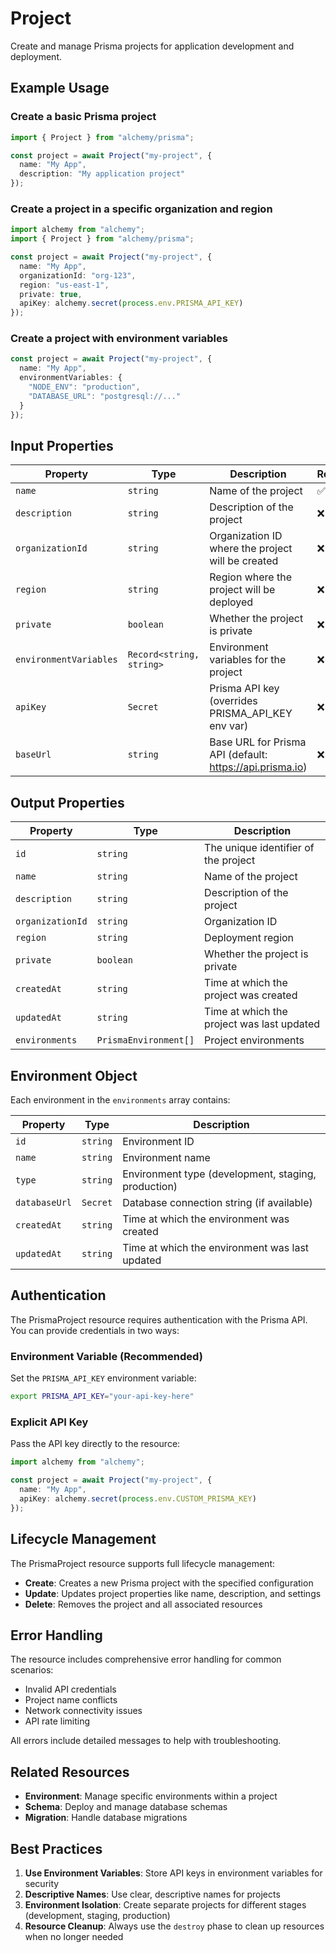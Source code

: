 # Project

Create and manage Prisma projects for application development and deployment.

## Example Usage

### Create a basic Prisma project

```ts
import { Project } from "alchemy/prisma";

const project = await Project("my-project", {
  name: "My App",
  description: "My application project"
});
```

### Create a project in a specific organization and region

```ts
import alchemy from "alchemy";
import { Project } from "alchemy/prisma";

const project = await Project("my-project", {
  name: "My App",
  organizationId: "org-123",
  region: "us-east-1",
  private: true,
  apiKey: alchemy.secret(process.env.PRISMA_API_KEY)
});
```

### Create a project with environment variables

```ts
const project = await Project("my-project", {
  name: "My App",
  environmentVariables: {
    "NODE_ENV": "production",
    "DATABASE_URL": "postgresql://..."
  }
});
```

## Input Properties

| Property | Type | Description | Required |
|----------|------|-------------|----------|
| `name` | `string` | Name of the project | ✅ |
| `description` | `string` | Description of the project | ❌ |
| `organizationId` | `string` | Organization ID where the project will be created | ❌ |
| `region` | `string` | Region where the project will be deployed | ❌ |
| `private` | `boolean` | Whether the project is private | ❌ |
| `environmentVariables` | `Record<string, string>` | Environment variables for the project | ❌ |
| `apiKey` | `Secret` | Prisma API key (overrides PRISMA_API_KEY env var) | ❌ |
| `baseUrl` | `string` | Base URL for Prisma API (default: https://api.prisma.io) | ❌ |

## Output Properties

| Property | Type | Description |
|----------|------|-------------|
| `id` | `string` | The unique identifier of the project |
| `name` | `string` | Name of the project |
| `description` | `string` | Description of the project |
| `organizationId` | `string` | Organization ID |
| `region` | `string` | Deployment region |
| `private` | `boolean` | Whether the project is private |
| `createdAt` | `string` | Time at which the project was created |
| `updatedAt` | `string` | Time at which the project was last updated |
| `environments` | `PrismaEnvironment[]` | Project environments |

## Environment Object

Each environment in the `environments` array contains:

| Property | Type | Description |
|----------|------|-------------|
| `id` | `string` | Environment ID |
| `name` | `string` | Environment name |
| `type` | `string` | Environment type (development, staging, production) |
| `databaseUrl` | `Secret` | Database connection string (if available) |
| `createdAt` | `string` | Time at which the environment was created |
| `updatedAt` | `string` | Time at which the environment was last updated |

## Authentication

The PrismaProject resource requires authentication with the Prisma API. You can provide credentials in two ways:

### Environment Variable (Recommended)

Set the `PRISMA_API_KEY` environment variable:

```bash
export PRISMA_API_KEY="your-api-key-here"
```

### Explicit API Key

Pass the API key directly to the resource:

```ts
import alchemy from "alchemy";

const project = await Project("my-project", {
  name: "My App",
  apiKey: alchemy.secret(process.env.CUSTOM_PRISMA_KEY)
});
```

## Lifecycle Management

The PrismaProject resource supports full lifecycle management:

- **Create**: Creates a new Prisma project with the specified configuration
- **Update**: Updates project properties like name, description, and settings
- **Delete**: Removes the project and all associated resources

## Error Handling

The resource includes comprehensive error handling for common scenarios:

- Invalid API credentials
- Project name conflicts
- Network connectivity issues
- API rate limiting

All errors include detailed messages to help with troubleshooting.

## Related Resources

- **Environment**: Manage specific environments within a project
- **Schema**: Deploy and manage database schemas
- **Migration**: Handle database migrations

## Best Practices

1. **Use Environment Variables**: Store API keys in environment variables for security
2. **Descriptive Names**: Use clear, descriptive names for projects
3. **Environment Isolation**: Create separate projects for different stages (development, staging, production)
4. **Resource Cleanup**: Always use the `destroy` phase to clean up resources when no longer needed